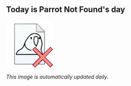 ## Today is Parrot Not Found's day

![An animated GIF of a parrot, probably multi-colored](https://raw.githubusercontent.com/jmhobbs/cultofthepartyparrot.com/master/parrots/hd/parrotnotfound.gif)

*This image is automatically updated daily.*
